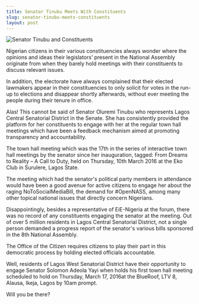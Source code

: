 ```yaml
---
title: Senator Tinubu Meets With Constituents
slug: senator-tinubu-meets-constituents
layout: post
---
```


![Senator Tinubu and Constituents](/file_archive/SenatorTinubuTHMMarch2016 "Senator Tinubu meets with Constituents")

Nigerian citizens in their various constituencies always wonder where the opinions and ideas their legislators’ present in the National Assembly originate from when they barely hold meetings with their constituents to discuss relevant issues.

In addition, the electorate have always complained that their elected lawmakers appear in their constituencies to only solicit for votes in the run-up to elections and disappear shortly afterwards, without ever meeting the people during their tenure in office.

Alas! This cannot be said of Senator Oluremi Tinubu who represents Lagos Central Senatorial District in the Senate. She has consistently provided the platform for her constituents to engage with her at the regular town hall meetings which have been a feedback mechanism aimed at promoting transparency and accountability. 

The town hall meeting which was the 17th in the series of interactive town hall meetings by the senator since her inauguration, tagged: From Dreams to Reality – A Call to Duty, held on Thursday, 10th March 2016 at the Eko Club in Surulere, Lagos State.

The meeting which had the senator's political party members in attendance would have been a good avenue for active citizens to engage her about the raging NoToSocialMediaBill, the demand for #OpenNASS, among many other topical national issues that directly concern Nigerians. 

Disappointingly, besides a representative of EiE-Nigeria at the forum, there was no record of any constituents engaging the senator at the meeting. Out of over 5 million residents in Lagos Central Senatorial District, not a single person demanded a progress report of the senator's various bills sponsored in the 8th National Assembly.

The Office of the Citizen requires citizens to play their part in this democratic process by holding elected officials accountable.

Well, residents of Lagos West Senatorial District have their opportunity to engage Senator Solomon Adeola Yayi when holds his first town hall meeting scheduled to hold on Thursday, March 17, 2016at the BlueRoof, LTV 8, Alausa, Ikeja, Lagos by 10am prompt.

Will you be there?
